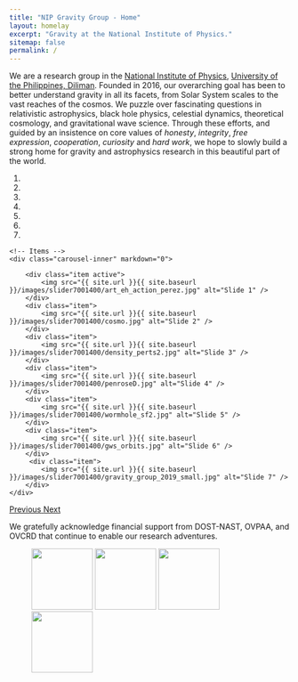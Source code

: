 ```yaml
---
title: "NIP Gravity Group - Home"
layout: homelay
excerpt: "Gravity at the National Institute of Physics."
sitemap: false
permalink: /
---
```


We are a research group in the [National Institute of Physics](http://www.nip.upd.edu.ph), [University of the Philippines, Diliman](http://www.upd.edu.ph). Founded in 2016, our overarching goal has been to better understand gravity in all its facets, from Solar System scales to the vast reaches of the cosmos. We puzzle over fascinating questions in relativistic astrophysics, black hole physics, celestial dynamics, theoretical cosmology, and gravitational wave science. Through these efforts, and guided by an insistence on core values of <i>honesty</i>, <i>integrity</i>, <i> free expression</i>, <i>cooperation</i>, <i>curiosity</i> and <i>hard work</i>, we hope to slowly build a strong home for gravity and astrophysics research in this beautiful part of the world. 


<div markdown="0" id="carousel" class="carousel slide" data-ride="carousel" data-interval="5000" data-pause="hover" >
    <!-- Menu -->
    <ol class="carousel-indicators">
        <li data-target="#carousel" data-slide-to="0" class="active"></li>
        <li data-target="#carousel" data-slide-to="1"></li>
        <li data-target="#carousel" data-slide-to="2"></li>
        <li data-target="#carousel" data-slide-to="3"></li>
        <li data-target="#carousel" data-slide-to="4"></li>
        <li data-target="#carousel" data-slide-to="5"></li>
        <li data-target="#carousel" data-slide-to="6"></li>
    </ol>

    <!-- Items -->
    <div class="carousel-inner" markdown="0">

        <div class="item active">
            <img src="{{ site.url }}{{ site.baseurl }}/images/slider7001400/art_eh_action_perez.jpg" alt="Slide 1" />
        </div>
        <div class="item">
            <img src="{{ site.url }}{{ site.baseurl }}/images/slider7001400/cosmo.jpg" alt="Slide 2" />
        </div>
        <div class="item">
            <img src="{{ site.url }}{{ site.baseurl }}/images/slider7001400/density_perts2.jpg" alt="Slide 3" />
        </div>
        <div class="item">
            <img src="{{ site.url }}{{ site.baseurl }}/images/slider7001400/penroseD.jpg" alt="Slide 4" />
        </div>
        <div class="item">
            <img src="{{ site.url }}{{ site.baseurl }}/images/slider7001400/wormhole_sf2.jpg" alt="Slide 5" />
        </div>
        <div class="item">
            <img src="{{ site.url }}{{ site.baseurl }}/images/slider7001400/gws_orbits.jpg" alt="Slide 6" />
        </div>       
         <div class="item">
            <img src="{{ site.url }}{{ site.baseurl }}/images/slider7001400/gravity_group_2019_small.jpg" alt="Slide 7" />
        </div>
    </div>
  <a class="left carousel-control" href="#carousel" role="button" data-slide="prev">
    <span class="glyphicon glyphicon-chevron-left" aria-hidden="true"></span>
    <span class="sr-only">Previous</span>
  </a>
  <a class="right carousel-control" href="#carousel" role="button" data-slide="next">
    <span class="glyphicon glyphicon-chevron-right" aria-hidden="true"></span>
    <span class="sr-only">Next</span>
  </a>
</div>

We gratefully acknowledge financial support from DOST-NAST, OVPAA, and OVCRD that continue to enable our research adventures.

<figure class="fourth">
  <img src="{{ site.url }}{{ site.baseurl }}/images/logopic/dost-logo.jpg" style="width: 110px">
  <img src="{{ site.url }}{{ site.baseurl }}/images/logopic/nast_logo.jpg" style="width: 110px">
  <img src="{{ site.url }}{{ site.baseurl }}/images/logopic/up-logo.jpg" style="width: 110px">
  <img src="{{ site.url }}{{ site.baseurl }}/images/logopic/nip_logo.jpg" style="width: 110px">
</figure>
